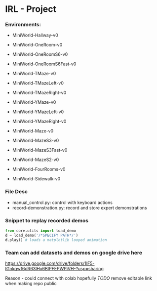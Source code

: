 # IRL - Project

### Environments:
- MiniWorld-Hallway-v0

- MiniWorld-OneRoom-v0
- MiniWorld-OneRoomS6-v0
- MiniWorld-OneRoomS6Fast-v0 

- MiniWorld-TMaze-v0
- MiniWorld-TMazeLeft-v0
- MiniWorld-TMazeRight-v0

- MiniWorld-YMaze-v0
- MiniWorld-YMazeLeft-v0
- MiniWorld-YMazeRight-v0

- MiniWorld-Maze-v0
- MiniWorld-MazeS3-v0
- MiniWorld-MazeS3Fast-v0
- MiniWorld-MazeS2-v0

- MiniWorld-FourRooms-v0

- MiniWorld-Sidewalk-v0

### File Desc
- manual_control.py: control with keyboard actions
- record-demonstration.py: record and store expert demonstrations

### Snippet to replay recorded demos
```python
from core.utils import load_demo
d = load_demo('/*SPECIFY PATH*/')
d.play() # loads a matplotlib looped animation
```

### Team can add datasets and demos on google drive here

https://drive.google.com/drive/folders/1IF5-IGnkqwf6dR63lHx6BIPFEPWPiVH-?usp=sharing

Reason - could connect with colab hopefully
*TODO* remove editable link when making repo public